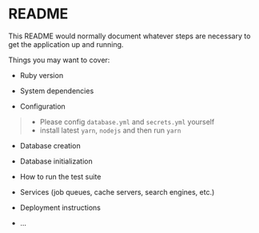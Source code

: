 # README

This README would normally document whatever steps are necessary to get the
application up and running.

Things you may want to cover:

* Ruby version

* System dependencies

* Configuration
> * Please config `database.yml` and `secrets.yml` yourself
> * install latest `yarn`, `nodejs` and then run `yarn` 
* Database creation

* Database initialization

* How to run the test suite

* Services (job queues, cache servers, search engines, etc.)

* Deployment instructions

* ...
